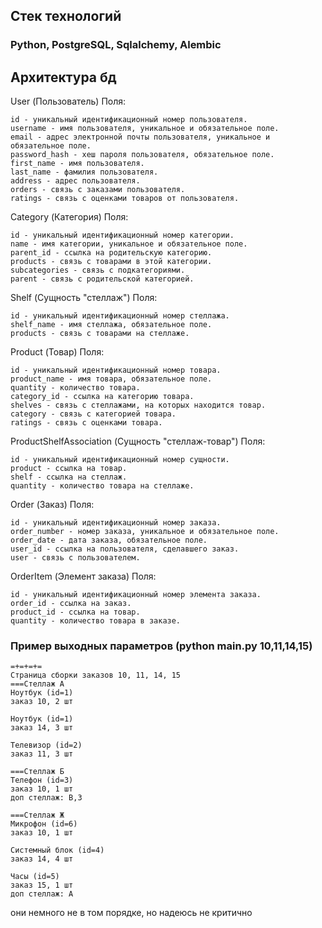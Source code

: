 ## Стек технологий

### Python, PostgreSQL, Sqlalchemy, Alembic

## Архитектура бд

User (Пользователь)
Поля:

    id - уникальный идентификационный номер пользователя.
    username - имя пользователя, уникальное и обязательное поле.
    email - адрес электронной почты пользователя, уникальное и обязательное поле.
    password_hash - хеш пароля пользователя, обязательное поле.
    first_name - имя пользователя.
    last_name - фамилия пользователя.
    address - адрес пользователя.
    orders - связь с заказами пользователя.
    ratings - связь с оценками товаров от пользователя.

Category (Категория)
Поля:

    id - уникальный идентификационный номер категории.
    name - имя категории, уникальное и обязательное поле.
    parent_id - ссылка на родительскую категорию.
    products - связь с товарами в этой категории.
    subcategories - связь с подкатегориями.
    parent - связь с родительской категорией.

Shelf (Сущность "стеллаж")
Поля:

    id - уникальный идентификационный номер стеллажа.
    shelf_name - имя стеллажа, обязательное поле.
    products - связь с товарами на стеллаже.

Product (Товар)
Поля:

    id - уникальный идентификационный номер товара.
    product_name - имя товара, обязательное поле.
    quantity - количество товара.
    category_id - ссылка на категорию товара.
    shelves - связь с стеллажами, на которых находится товар.
    category - связь с категорией товара.
    ratings - связь с оценками товара.

ProductShelfAssociation (Сущность "стеллаж-товар")
Поля:

    id - уникальный идентификационный номер сущности.
    product - ссылка на товар.
    shelf - ссылка на стеллаж.
    quantity - количество товара на стеллаже.

Order (Заказ)
Поля:

    id - уникальный идентификационный номер заказа.
    order_number - номер заказа, уникальное и обязательное поле.
    order_date - дата заказа, обязательное поле.
    user_id - ссылка на пользователя, сделавшего заказ.
    user - связь с пользователем.

OrderItem (Элемент заказа)
Поля:

    id - уникальный идентификационный номер элемента заказа.
    order_id - ссылка на заказ.
    product_id - ссылка на товар.
    quantity - количество товара в заказе.




### Пример выходных параметров (python main.py 10,11,14,15)
```
=+=+=+=
Страница сборки заказов 10, 11, 14, 15
===Стеллаж A
Ноутбук (id=1)
заказ 10, 2 шт

Ноутбук (id=1)
заказ 14, 3 шт

Телевизор (id=2)
заказ 11, 3 шт

===Стеллаж Б
Телефон (id=3)
заказ 10, 1 шт
доп стеллаж: В,З

===Стеллаж Ж
Микрофон (id=6)
заказ 10, 1 шт

Системный блок (id=4)
заказ 14, 4 шт

Часы (id=5)
заказ 15, 1 шт
доп стеллаж: A
```
они немного не в том порядке, но надеюсь не критично
